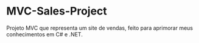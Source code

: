 # MVC-Sales-Project
Projeto MVC que representa um site de vendas, feito para aprimorar meus conhecimentos em C# e .NET.
